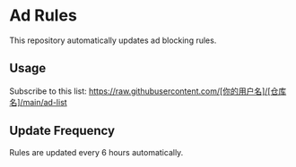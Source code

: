 # Ad Rules

This repository automatically updates ad blocking rules.

## Usage

Subscribe to this list:
https://raw.githubusercontent.com/[你的用户名]/[仓库名]/main/ad-list

## Update Frequency

Rules are updated every 6 hours automatically.
